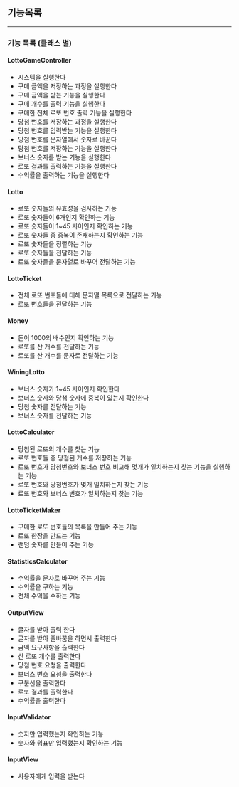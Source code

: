 ## 기능목록

------------------

### 기능 목록 (클래스 별)

#### LottoGameController

- 시스템을 실행한다
- 구매 금액을 저장하는 과정을 실행한다
- 구매 금액을 받는 기능을 실행한다
- 구매 개수를 출력 기능을 실행한다
- 구매한 전체 로또 번호 출력 기능을 실행한다
- 당첨 번호를 저장하는 과정을 실행한다
- 당첨 번호를 입력받는 기능을 실행한다
- 당첨 번호를 문자열에서 숫자로 바꾼다
- 당첨 번호를 저장하는 기능을 실행한다
- 보너스 숫자를 받는 기능을 실행한다
- 로또 결과를 출력하는 기능을 실행한다
- 수익률을 출력하는 기능을 실행한다

#### Lotto

- 로또 숫자들의 유효성을 검사하는 기능
- 로또 숫자들이 6개인지 확인하는 기능
- 로또 숫자들이 1~45 사이인지 확인하는 기능
- 로또 숫자들 중 중복이 존재하는지 확인하는 기능
- 로또 숫자들을 정렬하는 기능
- 로또 숫자들을 전달하는 기능
- 로또 숫자들을 문자열로 바꾸어 전달하는 기능

#### LottoTicket

- 전체 로또 번호들에 대해 문자열 목록으로 전달하는 기능
- 로또 번호들을 전달하는 기능

#### Money

- 돈이 1000의 배수인지 확인하는 기능
- 로또를 산 개수를 전달하는 기능
- 로또를 산 개수를 문자로 전달하는 기능

#### WiningLotto

- 보너스 숫자가 1~45 사이인지 확인한다
- 보너스 숫자와 당첨 숫자에 중복이 있는지 확인한다
- 당첨 숫자를 전달하는 기능
- 보너스 숫자를 전달하는 기능

#### LottoCalculator

- 당첨된 로또의 개수를 찾는 기능
- 로또 번호들 중 당첨된 개수를 저장하는 기능
- 로또 번호가 당첨번호와 보너스 번호 비교해 몇개가 일치하는지 찾는 기능을 실행하는 기능
- 로또 번호와 당첨번호가 몇개 일치하는지 찾는 기능
- 로또 번호와 보너스 번호가 일치하는지 찾는 기능

#### LottoTicketMaker

- 구매한 로또 번호들의 목록을 만들어 주는 기능
- 로또 한장을 만드는 기능
- 랜덤 숫자를 만들어 주는 기능

#### StatisticsCalculator

- 수익률을 문자로 바꾸어 주는 기능
- 수익률을 구하는 기능
- 전체 수익을 수하는 기능

#### OutputView

- 글자를 받아 출력 한다
- 글자를 받아 줄바꿈을 하면서 출력한다
- 금액 요구사항을 출력한다
- 산 로또 개수를 출력한다
- 당첨 번호 요청을 출력한다
- 보너스 번호 요청을 출력한다
- 구분선을 출력한다
- 로또 결과를 출력한다
- 수익률을 출력한다

#### InputValidator

- 숫자만 입력했는지 확인하는 기능
- 숫자와 쉼표만 입력했는지 확인하는 기능

#### InputView

- 사용자에게 입력을 받는다